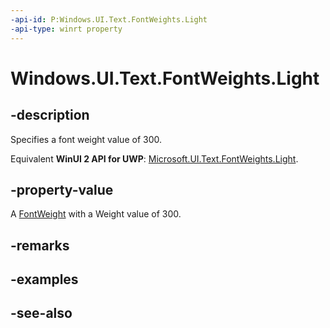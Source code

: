 ```yaml
---
-api-id: P:Windows.UI.Text.FontWeights.Light
-api-type: winrt property
---
```


<!-- Property syntax
public Windows.UI.Text.FontWeight Light { get; }
-->

# Windows.UI.Text.FontWeights.Light

## -description

Specifies a font weight value of 300.

Equivalent **WinUI 2 API for UWP**: [Microsoft.UI.Text.FontWeights.Light](/windows/winui/api/microsoft.ui.text.fontweights.light).

## -property-value

A [FontWeight](fontweight.md) with a Weight value of 300.

## -remarks

## -examples

## -see-also
